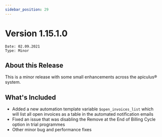 ```yaml
---
sidebar_position: 29
---
```

# Version 1.15.1.0
```
Date: 02.09.2021
Type: Minor
```

## About this Release

This is a minor release with some small enhancements across the apiculus® system.

## What's Included

- Added a new automation template variable `$open_invoices_list` which will list all open invoices as a table in the automated notification emails 
- Fixed an issue that was disabling the Remove at the End of Billing Cycle option in trial programmes 
- Other minor bug and performance fixes



